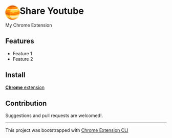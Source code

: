 # <img src="public/icons/icon_48.png" width="45" align="left"> Share Youtube

My Chrome Extension

## Features

- Feature 1
- Feature 2

## Install

[**Chrome** extension]() <!-- TODO: Add chrome extension link inside parenthesis -->

## Contribution

Suggestions and pull requests are welcomed!.

---

This project was bootstrapped with [Chrome Extension CLI](https://github.com/dutiyesh/chrome-extension-cli)

